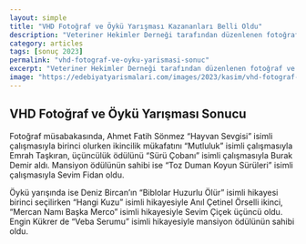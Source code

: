 ```yaml
---
layout: simple
title: "VHD Fotoğraf ve Öykü Yarışması Kazananları Belli Oldu"
description: "Veteriner Hekimler Derneği tarafından düzenlenen fotoğraf ve öykü yarışması kazananları belli olmuştur."
category: articles
tags: [sonuç 2023]
permalink: "vhd-fotograf-ve-oyku-yarismasi-sonuc"
excerpt: "Veteriner Hekimler Derneği tarafından düzenlenen fotoğraf ve öykü yarışması kazananları belli olmuştur."
image: "https://edebiyatyarismalari.com/images/2023/kasim/vhd-fotograf-ve-oyku-yarismasi-sonuc.jpg"
---
```


## VHD Fotoğraf ve Öykü Yarışması Sonucu

Fotoğraf müsabakasında, Ahmet Fatih Sönmez “Hayvan Sevgisi” isimli çalışmasıyla birinci olurken ikincilik mükafatını “Mutluluk” isimli çalışmasıyla Emrah Taşkıran, üçüncülük ödülünü “Sürü Çobanı” isimli çalışmasıyla Burak Demir aldı. Mansiyon ödülünün sahibi ise “Toz Duman Koyun Sürüleri” isimli çalışmasıyla Sevim Fidan oldu.

Öykü yarışında ise Deniz Bircan’ın “Biblolar Huzurlu Ölür” isimli hikayesi birinci seçilirken “Hangi Kuzu” isimli hikayesiyle Anıl Çetinel Örselli ikinci, “Mercan Namı Başka Merco” isimli hikayesiyle Sevim Çiçek üçüncü oldu. Engin Kükrer de “Veba Serumu” isimli hikayesiyle mansiyon ödülünün sahibi oldu.